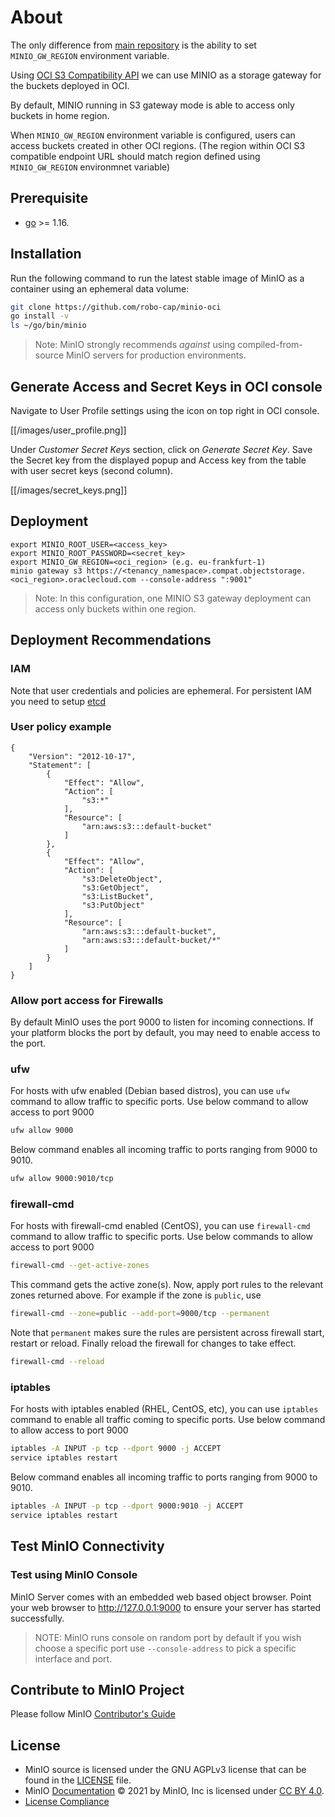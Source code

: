 # About

The only difference from [main repository](https://github.com/minio/minio) is the ability to set `MINIO_GW_REGION` environment variable. 

Using [OCI S3 Compatibility API](https://docs.oracle.com/en-us/iaas/Content/Object/Tasks/s3compatibleapi.htm) we can use MINIO as a storage gateway for the buckets deployed in OCI.

By default, MINIO running in S3 gateway mode is able to access only buckets in home region.

When `MINIO_GW_REGION` environment variable is configured, users can access buckets created in other OCI regions. (The region within OCI S3 compatible endpoint URL should match region defined using `MINIO_GW_REGION` environmnet variable)

## Prerequisite

- [go](https://go.dev/doc/install) >= 1.16.

## Installation

Run the following command to run the latest stable image of MinIO as a container using an ephemeral data volume:

```sh
git clone https://github.com/robo-cap/minio-oci
go install -v
ls ~/go/bin/minio
```

> Note: MinIO strongly recommends *against* using compiled-from-source MinIO servers for production environments.

## Generate Access and Secret Keys in OCI console

Navigate to User Profile settings using the icon on top right in OCI console.

[[/images/user_profile.png]]

Under *Customer Secret Keys* section, click on *Generate Secret Key*. Save the Secret key from the displayed popup and Access key from the table with user secret keys (second column).

[[/images/secret_keys.png]]

## Deployment

```
export MINIO_ROOT_USER=<access_key>
export MINIO_ROOT_PASSWORD=<secret_key>
export MINIO_GW_REGION=<oci_region> (e.g. eu-frankfurt-1)
minio gateway s3 https://<tenancy_namespace>.compat.objectstorage.<oci_region>.oraclecloud.com --console-address ":9001"
```

> Note: In this configuration, one MINIO S3 gateway deployment can access only buckets within one region.

## Deployment Recommendations

### IAM

Note that user credentials and policies are ephemeral. For persistent IAM you need to setup [etcd](https://github.com/minio/minio/blob/master/docs/sts/etcd.md)

### User policy example

```
{
    "Version": "2012-10-17",
    "Statement": [
        {
            "Effect": "Allow",
            "Action": [
                "s3:*"
            ],
            "Resource": [
                "arn:aws:s3:::default-bucket"
            ]
        },
        {
            "Effect": "Allow",
            "Action": [
                "s3:DeleteObject",
                "s3:GetObject",
                "s3:ListBucket",
                "s3:PutObject"
            ],
            "Resource": [
                "arn:aws:s3:::default-bucket",
                "arn:aws:s3:::default-bucket/*"
            ]
        }
    ]
}
```

### Allow port access for Firewalls

By default MinIO uses the port 9000 to listen for incoming connections. If your platform blocks the port by default, you may need to enable access to the port.

### ufw

For hosts with ufw enabled (Debian based distros), you can use `ufw` command to allow traffic to specific ports. Use below command to allow access to port 9000

```sh
ufw allow 9000
```

Below command enables all incoming traffic to ports ranging from 9000 to 9010.

```sh
ufw allow 9000:9010/tcp
```

### firewall-cmd

For hosts with firewall-cmd enabled (CentOS), you can use `firewall-cmd` command to allow traffic to specific ports. Use below commands to allow access to port 9000

```sh
firewall-cmd --get-active-zones
```

This command gets the active zone(s). Now, apply port rules to the relevant zones returned above. For example if the zone is `public`, use

```sh
firewall-cmd --zone=public --add-port=9000/tcp --permanent
```

Note that `permanent` makes sure the rules are persistent across firewall start, restart or reload. Finally reload the firewall for changes to take effect.

```sh
firewall-cmd --reload
```

### iptables

For hosts with iptables enabled (RHEL, CentOS, etc), you can use `iptables` command to enable all traffic coming to specific ports. Use below command to allow
access to port 9000

```sh
iptables -A INPUT -p tcp --dport 9000 -j ACCEPT
service iptables restart
```

Below command enables all incoming traffic to ports ranging from 9000 to 9010.

```sh
iptables -A INPUT -p tcp --dport 9000:9010 -j ACCEPT
service iptables restart
```

## Test MinIO Connectivity

### Test using MinIO Console

MinIO Server comes with an embedded web based object browser. Point your web browser to <http://127.0.0.1:9000> to ensure your server has started successfully.

> NOTE: MinIO runs console on random port by default if you wish choose a specific port use `--console-address` to pick a specific interface and port.

## Contribute to MinIO Project

Please follow MinIO [Contributor's Guide](https://github.com/minio/minio/blob/master/CONTRIBUTING.md)

## License

- MinIO source is licensed under the GNU AGPLv3 license that can be found in the [LICENSE](https://github.com/minio/minio/blob/master/LICENSE) file.
- MinIO [Documentation](https://github.com/minio/minio/tree/master/docs) © 2021 by MinIO, Inc is licensed under [CC BY 4.0](https://creativecommons.org/licenses/by/4.0/).
- [License Compliance](https://github.com/minio/minio/blob/master/COMPLIANCE.md)
